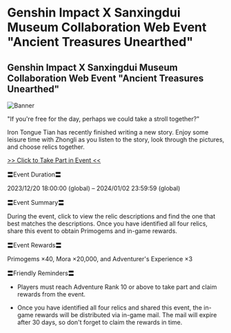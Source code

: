 # Genshin Impact X Sanxingdui Museum Collaboration Web Event "Ancient Treasures Unearthed"
## Genshin Impact X Sanxingdui Museum Collaboration Web Event "Ancient Treasures Unearthed"
![Banner](https://sdk.hoyoverse.com/upload/ann/2023/12/18/f99ea1b6cd9b03f87ba6f932bf98ca7f_8672563068340412679.jpg)

"If you're free for the day, perhaps we could take a stroll together?"

Iron Tongue Tian has recently finished writing a new story. Enjoy some leisure time with Zhongli as you listen to the story, look through the pictures, and choose relics together.

[>> Click to Take Part in Event <<](https://act.hoyoverse.com/ys/event/e20231220sanxingdui/index.html?game_biz=hk4e_global&sign_type=2&auth_appid=e20231220sanxingdui&authkey_ver=1&utm_source=genshiningame&utm_medium=notice)

〓Event Duration〓

2023/12/20 18:00:00 (global) – 2024/01/02 23:59:59 (global)

〓Event Summary〓

During the event, click to view the relic descriptions and find the one that best matches the descriptions. Once you have identified all four relics, share this event to obtain Primogems and in-game rewards.

〓Event Rewards〓

Primogems ×40, Mora ×20,000, and Adventurer's Experience ×3

〓Friendly Reminders〓

- Players must reach Adventure Rank 10 or above to take part and claim rewards from the event.

- Once you have identified all four relics and shared this event, the in-game rewards will be distributed via in-game mail. The mail will expire after 30 days, so don't forget to claim the rewards in time.
